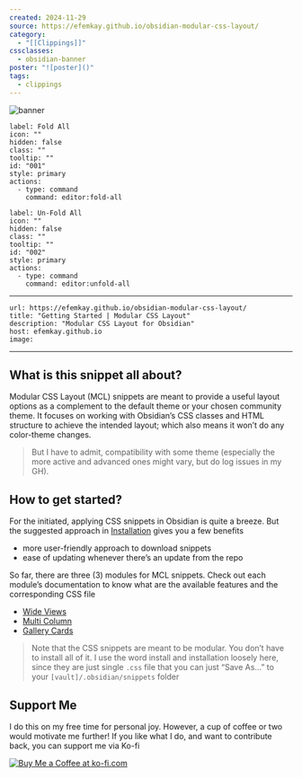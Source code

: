```yaml
---
created: 2024-11-29
source: https://efemkay.github.io/obsidian-modular-css-layout/
category:
  - "[[Clippings]]"
cssclasses:
  - obsidian-banner
poster: "![poster]()"
tags:
  - clippings
---
```


![banner]()


```meta-bind-button
label: Fold All
icon: ""
hidden: false
class: ""
tooltip: ""
id: "001"
style: primary
actions:
  - type: command
    command: editor:fold-all
```

```meta-bind-button
label: Un-Fold All
icon: ""
hidden: false
class: ""
tooltip: ""
id: "002"
style: primary
actions:
  - type: command
    command: editor:unfold-all
```

***

```cardlink
url: https://efemkay.github.io/obsidian-modular-css-layout/
title: "Getting Started | Modular CSS Layout"
description: "Modular CSS Layout for Obsidian"
host: efemkay.github.io
image: 
```

***
## [](https://efemkay.github.io/obsidian-modular-css-layout/#what-is-this-snippet-all-about)What is this snippet all about?

Modular CSS Layout (MCL) snippets are meant to provide a useful layout options as a complement to the default theme or your chosen community theme. It focuses on working with Obsidian’s CSS classes and HTML structure to achieve the intended layout; which also means it won’t do any color-theme changes.

> But I have to admit, compatibility with some theme (especially the more active and advanced ones might vary, but do log issues in my GH).

## [](https://efemkay.github.io/obsidian-modular-css-layout/#how-to-get-started)How to get started?

For the initiated, applying CSS snippets in Obsidian is quite a breeze. But the suggested approach in [Installation](https://efemkay.github.io/obsidian-modular-css-layout/installation/) gives you a few benefits

-   more user-friendly approach to download snippets
-   ease of updating whenever there’s an update from the repo

So far, there are three (3) modules for MCL snippets. Check out each module’s documentation to know what are the available features and the corresponding CSS file

-   [Wide Views](https://efemkay.github.io/obsidian-modular-css-layout/wide-views/)
-   [Multi Column](https://efemkay.github.io/obsidian-modular-css-layout/multi-column/)
-   [Gallery Cards](https://efemkay.github.io/obsidian-modular-css-layout/gallery-cards/)

> Note that the CSS snippets are meant to be modular. You don’t have to install all of it. I use the word install and installation loosely here, since they are just single `.css` file that you can just “Save As…” to your `[vault]/.obsidian/snippets` folder

## [](https://efemkay.github.io/obsidian-modular-css-layout/#support-me)Support Me

I do this on my free time for personal joy. However, a cup of coffee or two would motivate me further! If you like what I do, and want to contribute back, you can support me via Ko-fi

[![Buy Me a Coffee at ko-fi.com](../03%20-%20MEDIA%20&%20FILES/4330c4179fdc80091d15b4b2328a3b58_MD5.webp)](https://ko-fi.com/M4M3C77PF)
> 